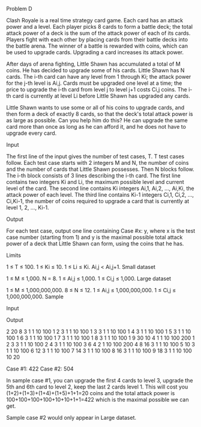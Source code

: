 Problem D

Clash Royale is a real time strategy card game. Each card has an attack power and a level. Each player picks 8 cards to form a battle deck; the total attack power of a deck is the sum of the attack power of each of its cards. Players fight with each other by placing cards from their battle decks into the battle arena. The winner of a battle is rewarded with coins, which can be used to upgrade cards. Upgrading a card increases its attack power. <p/>

After days of arena fighting, Little Shawn has accumulated a total of M coins. He has decided to upgrade some of his cards. Little Shawn has N cards. The i-th card can have any level from 1 through Ki; the attack power for the j-th level is Ai,j. Cards must be upgraded one level at a time; the price to upgrade the i-th card from level j to level j+1 costs Ci,j coins. The i-th card is currently at level Li before Little Shawn has upgraded any cards.

Little Shawn wants to use some or all of his coins to upgrade cards, and then form a deck of exactly 8 cards, so that the deck's total attack power is as large as possible. Can you help him do this? He can upgrade the same card more than once as long as he can afford it, and he does not have to upgrade every card.

Input

The first line of the input gives the number of test cases, T. T test cases follow. Each test case starts with 2 integers M and N, the number of coins and the number of cards that Little Shawn possesses. Then N blocks follow. The i-th block consists of 3 lines describing the i-th card. The first line contains two integers Ki and Li, the maximum possible level and current level of the card. The second line contains Ki integers Ai,1, Ai,2, ..., Ai,Ki, the attack power of each level. The third line contains Ki-1 integers Ci,1, Ci,2, ..., Ci,Ki-1, the number of coins required to upgrade a card that is currently at level 1, 2, ..., Ki-1.

Output

For each test case, output one line containing Case #x: y, where x is the test case number (starting from 1) and y is the maximal possible total attack power of a deck that Little Shawn can form, using the coins that he has.

Limits

1 ≤ T ≤ 100.
1 ≤ Ki ≤ 10.
1 ≤ Li ≤ Ki.
Ai,j < Ai,j+1.
Small dataset

1 ≤ M ≤ 1,000.
N = 8.
1 ≤ Ai,j ≤ 1,000.
1 ≤ Ci,j ≤ 1,000.
Large dataset

1 ≤ M ≤ 1,000,000,000.
8 ≤ N ≤ 12.
1 ≤ Ai,j ≤ 1,000,000,000.
1 ≤ Ci,j ≤ 1,000,000,000.
Sample


Input 
 	
Output 
 
2
20 8
3 1
1 10 100
1 2
3 1
1 10 100
1 3
3 1
1 10 100
1 4
3 1
1 10 100
1 5
3 1
1 10 100
1 6
3 1
1 10 100
1 7
3 1
1 10 100
1 8
3 1
1 10 100
1 9
30 10
4 1
1 10 100 200
1 2 3
3 1
1 10 100
2 4
3 1
1 10 100
3 6
4 2
1 10 100 200
4 8 16
3 1
1 10 100
5 10
3 1
1 10 100
6 12
3 1
1 10 100
7 14
3 1
1 10 100
8 16
3 1
1 10 100
9 18
3 1
1 10 100
10 20

Case #1: 422
Case #2: 504

In sample case #1, you can upgrade the first 4 cards to level 3, upgrade the 5th and 6th card to level 2, keep the last 2 cards level 1. This will cost you (1+2)+(1+3)+(1+4)+(1+5)+1+1=20 coins and the total attack power is 100+100+100+100+10+10+1+1=422 which is the maximal possible we can get. 

Sample case #2 would only appear in Large dataset.